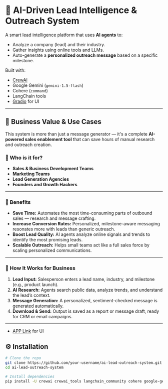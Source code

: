 # 🤖 AI-Driven Lead Intelligence & Outreach System

A smart lead intelligence platform that uses **AI agents** to:
- Analyze a company (lead) and their industry.
- Gather insights using online tools and LLMs.
- Auto-generate a **personalized outreach message** based on a specific milestone.

Built with:
- [CrewAI](https://docs.crewai.com)
- Google Gemini (`gemini-1.5-flash`)
- Cohere (`command`)
- LangChain tools
- [Gradio](https://www.gradio.app) for UI

---

## 💼 Business Value & Use Cases

This system is more than just a message generator — it's a complete **AI-powered sales enablement tool** that can save hours of manual research and outreach creation.

### 🎯 Who is it for?
- **Sales & Business Development Teams**
- **Marketing Teams**
- **Lead Generation Agencies**
- **Founders and Growth Hackers**

---

### 🚀 Benefits

- **Save Time:** Automates the most time-consuming parts of outbound sales — research and message crafting.
- **Increase Conversion Rates:** Personalized, milestone-aware messaging resonates more with leads than generic outreach.
- **Boost Lead Quality:** AI agents analyze online signals and trends to identify the most promising leads.
- **Scalable Outreach:** Helps small teams act like a full sales force by scaling personalized communications.

---

### 🧩 How It Works for Business

1. **Lead Input:** Salesperson enters a lead name, industry, and milestone (e.g., product launch).
2. **AI Research:** Agents search public data, analyze trends, and understand the lead’s context.
3. **Message Generation:** A personalized, sentiment-checked message is generated automatically.
4. **Download & Send:** Output is saved as a report or message draft, ready for CRM or email campaigns.



---
 
- [APP Link](https://0d56b7b215052f9670.gradio.live/) for UI 

  
## ⚙️ Installation

```bash
# Clone the repo
git clone https://github.com/your-username/ai-lead-outreach-system.git
cd ai-lead-outreach-system

# Install dependencies
pip install -U crewai crewai_tools langchain_community cohere google-generativeai streamlit gradio
